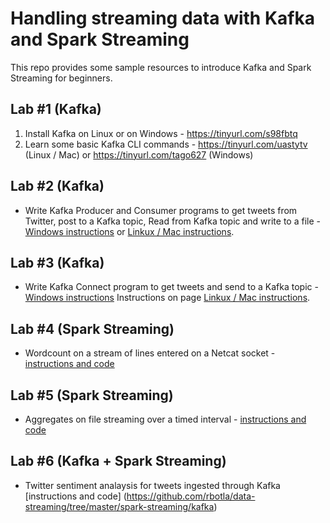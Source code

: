 # Handling streaming data with Kafka and Spark Streaming
This repo provides some sample resources to introduce Kafka and Spark Streaming for beginners.

## Lab #1 (Kafka)
1. Install Kafka on Linux or on Windows - https://tinyurl.com/s98fbtq
2. Learn some basic Kafka CLI commands - https://tinyurl.com/uastytv (Linux / Mac) or https://tinyurl.com/tago627 (Windows)

## Lab #2 (Kafka)
* Write Kafka Producer and Consumer programs to get tweets from Twitter, post to a Kafka topic, Read from Kafka topic and write to a file - [Windows instructions](https://github.com/rbotla/data-streaming/tree/master/kafka/producer-consumer/python#instructions-on-windows) or [Linkux / Mac instructions](https://github.com/rbotla/data-streaming/tree/master/kafka/producer-consumer/python#instructions-on-linux---debian-9).

## Lab #3 (Kafka)
* Write Kafka Connect program to get tweets and send to a Kafka topic - [Windows instructions](https://github.com/rbotla/data-streaming/tree/master/kafka/connect#instructions-on-windows) Instructions on page [Linkux / Mac instructions](https://github.com/rbotla/data-streaming/tree/master/kafka/connect#instructions-on-linux---debian-9).

## Lab #4 (Spark Streaming)
* Wordcount on a stream of lines entered on a Netcat socket - [instructions and code](https://github.com/rbotla/data-streaming/tree/master/spark-streaming#word-count-with-structured-streaming)

## Lab #5 (Spark Streaming)
* Aggregates on file streaming over a timed interval - [instructions and code](https://github.com/rbotla/data-streaming/tree/master/spark-streaming#sales-by-state-aggregation)

## Lab #6 (Kafka + Spark Streaming)
* Twitter sentiment analaysis for tweets ingested through Kafka [instructions and code] (https://github.com/rbotla/data-streaming/tree/master/spark-streaming/kafka)
